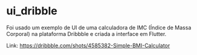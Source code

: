 # ui_dribble
Foi usado um exemplo de UI de uma calculadora de IMC (Índice de Massa Corporal) na plataforma Dribbble e criada a interface em Flutter.

Link: https://dribbble.com/shots/4585382-Simple-BMI-Calculator
